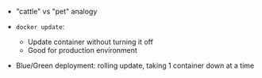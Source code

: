 - "cattle" vs "pet" analogy

- `docker update`: 
  - Update container without turning it off
  - Good for production environment
  
- Blue/Green deployment: rolling update, taking 1 container down at a time
